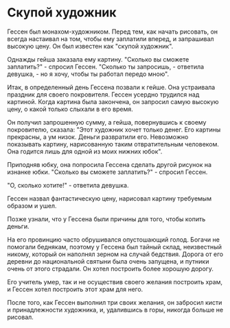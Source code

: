 # Скупой художник

Гессен был монахом-художником. Перед тем, как начать рисовать, он всегда настаивал на том, чтобы ему заплатили вперед, и запрашивал высокую цену. Он был известен как "скупой художник".

Однажды гейша заказала ему картину. "Сколько вы сможете заплатить?" - спросил Гессен. "Сколько ты запросишь, - ответила девушка, - но я хочу, чтобы ты работал передо мною".

Итак, в определенный день Гессена позвали к гейше. Она устраивала праздник для своего покровителя. Гессен усердно трудился над картиной. Когда картина была закончена, он запросил самую высокую цену, о какой только слыхали в его время.

Он получил запрошенную сумму, а гейша, повернувшись к своему покровителю, сказала: "Этот художник хочет только денег. Его картины прекрасны, а ум низок. Деньги развратили его. Невозможно показывать картину, нарисованную таким отвратительным человеком. Она годится лишь для одной из моих нижних юбок".

Приподняв юбку, она попросила Гессена сделать другой рисунок на изнанке юбки. "Сколько вы сможете заплатить?" - спросил Гессен.

"О, сколько хотите!" - ответила девушка.

Гессен назвал фантастическую цену, нарисовал картину требуемым образом и ушел.

Позже узнали, что у Гессена были причины для того, чтобы копить деньги.

На его провинцию часто обрушивался опустошающий голод. Богачи не помогали беднякам, поэтому у Гессена был тайный склад, неизвестный никому, который он наполнял зерном на случай бедствия. Дорога от его деревни до национальной святыни была очень запущена, и путники очень от этого страдали. Он хотел построить более хорошую дорогу.

Его учитель умер, так и не осуществив своего желания построить храм, и Гессен хотел построить этот храм для него.

После того, как Гессен выполнил три своих желания, он забросил кисти и принадлежности художника, и, удалившись в горы, никогда больше не рисовал.
